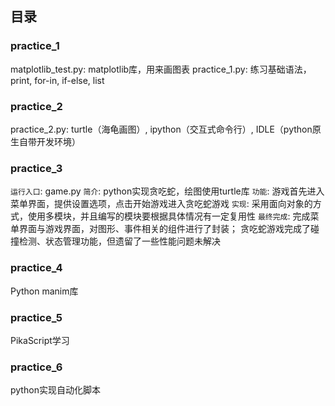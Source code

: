 ## 目录

### practice_1
matplotlib_test.py: matplotlib库，用来画图表
practice_1.py: 练习基础语法，print, for-in, if-else, list

### practice_2
practice_2.py: turtle（海龟画图）, ipython（交互式命令行）, IDLE（python原生自带开发环境）

### practice_3
`运行入口`: game.py
`简介`: python实现贪吃蛇，绘图使用turtle库
`功能`: 游戏首先进入菜单界面，提供设置选项，点击开始游戏进入贪吃蛇游戏
`实现`: 采用面向对象的方式，使用多模块，并且编写的模块要根据具体情况有一定复用性
`最终完成`: 完成菜单界面与游戏界面，对图形、事件相关的组件进行了封装；
贪吃蛇游戏完成了碰撞检测、状态管理功能，但遗留了一些性能问题未解决

### practice_4
Python manim库

### practice_5
PikaScript学习

### practice_6
python实现自动化脚本